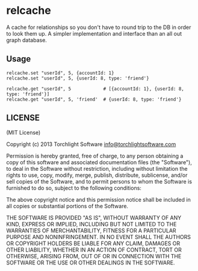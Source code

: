 # relcache

A cache for relationships so you don't have to round trip to the DB in order to look them up.  A simpler implementation and interface than an all out graph database.

## Usage

```coffee-script
relcache.set "userId", 5, {accountId: 1}
relcache.set "userId", 5, {userId: 8, type: 'friend'}

relcache.get "userId", 5            # [{accountId: 1}, {userId: 8, type: 'friend'}]
relcache.get "userId", 5, 'friend'  # {userId: 8, type: 'friend'}
```

## LICENSE

(MIT License)

Copyright (c) 2013 Torchlight Software <info@torchlightsoftware.com>

Permission is hereby granted, free of charge, to any person obtaining
a copy of this software and associated documentation files (the
"Software"), to deal in the Software without restriction, including
without limitation the rights to use, copy, modify, merge, publish,
distribute, sublicense, and/or sell copies of the Software, and to
permit persons to whom the Software is furnished to do so, subject to
the following conditions:

The above copyright notice and this permission notice shall be
included in all copies or substantial portions of the Software.

THE SOFTWARE IS PROVIDED "AS IS", WITHOUT WARRANTY OF ANY KIND,
EXPRESS OR IMPLIED, INCLUDING BUT NOT LIMITED TO THE WARRANTIES OF
MERCHANTABILITY, FITNESS FOR A PARTICULAR PURPOSE AND
NONINFRINGEMENT. IN NO EVENT SHALL THE AUTHORS OR COPYRIGHT HOLDERS BE
LIABLE FOR ANY CLAIM, DAMAGES OR OTHER LIABILITY, WHETHER IN AN ACTION
OF CONTRACT, TORT OR OTHERWISE, ARISING FROM, OUT OF OR IN CONNECTION
WITH THE SOFTWARE OR THE USE OR OTHER DEALINGS IN THE SOFTWARE.
